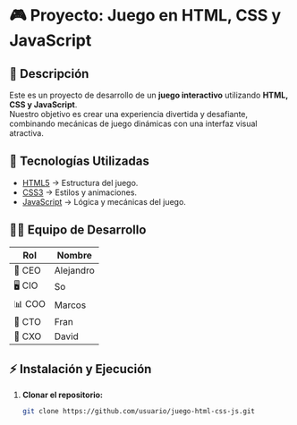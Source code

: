# 🎮 Proyecto: Juego en HTML, CSS y JavaScript

## 📌 Descripción
Este es un proyecto de desarrollo de un **juego interactivo** utilizando **HTML, CSS y JavaScript**.  
Nuestro objetivo es crear una experiencia divertida y desafiante, combinando mecánicas de juego dinámicas con una interfaz visual atractiva.

## 🚀 Tecnologías Utilizadas
- [HTML5](https://developer.mozilla.org/es/docs/Web/HTML) → Estructura del juego.
- [CSS3](https://developer.mozilla.org/es/docs/Web/CSS) → Estilos y animaciones.
- [JavaScript](https://developer.mozilla.org/es/docs/Web/JavaScript) → Lógica y mecánicas del juego.

## 👨‍💻 Equipo de Desarrollo
| Rol  | Nombre |
|------|--------|
| 🎩 CEO  | Alejandro |
| 🖥️ CIO  | So |
| 📊 COO  | Marcos |
| 🔧 CTO  | Fran |
| 🎨 CXO  | David |

## ⚡ Instalación y Ejecución
1. **Clonar el repositorio:**
   ```sh
   git clone https://github.com/usuario/juego-html-css-js.git
